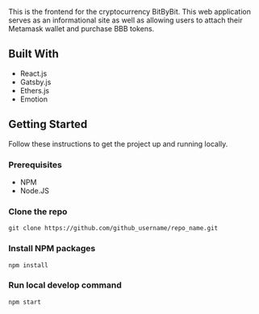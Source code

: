 This is the frontend for the cryptocurrency BitByBit. This web application serves as an informational site as well as allowing users to attach their Metamask wallet and purchase BBB tokens.

## Built With
* React.js
* Gatsby.js
* Ethers.js
* Emotion 

## Getting Started
Follow these instructions to get the project up and running locally.

### Prerequisites
* NPM
* Node.JS

### Clone the repo
`git clone https://github.com/github_username/repo_name.git`

### Install NPM packages
`npm install`

### Run local develop command 
`npm start`
